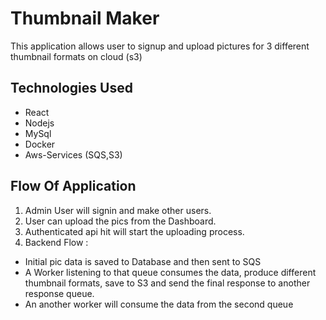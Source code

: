 # Thumbnail Maker

This application allows user to signup and upload  pictures for 3 different thumbnail formats on cloud (s3)

## Technologies Used
- React
- Nodejs
- MySql
- Docker
- Aws-Services (SQS,S3)


## Flow Of Application

1) Admin User will signin and make other users.
2) User can upload the pics from the Dashboard.
3) Authenticated api hit will start the uploading process.
4) Backend Flow : 
  * Initial pic data is saved to Database and then sent to SQS
  * A Worker listening to that queue consumes the data, produce different thumbnail formats, save to S3 and send the final response to another response queue.
  * An another worker will consume the data from the second queue  

